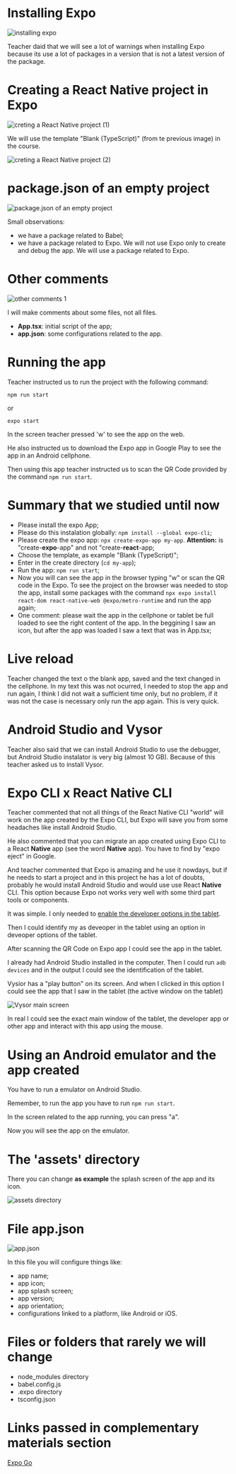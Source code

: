 # Installing Expo

![installing expo](images/installing-expo.png)

Teacher daid that we will see a lot of warnings when installing Expo because its use a lot of packages in a version that is not a latest version of the package.


# Creating a React Native project in Expo

![creting a React Native project (1)](images/creating-a-react-native-project-1.png)

We will use the template "Blank (TypeScript)" (from te previous image) in the course.

![creting a React Native project (2)](images/creating-a-react-native-project-2.png)


# package.json of an empty project

![package.json of an empty project](images/package-json-of-an-empty-project.png)

Small observations:

- we have a package related to Babel;
- we have a package related to Expo. We will not use Expo only to create and debug the app. We will use a package related to Expo.


# Other comments

![other comments 1](images/other-comments-1.png)

I will make comments about some files, not all files.

- **App.tsx**: initial script of the app;
- **app.json**: some configurations related to the app.


# Running the app

Teacher instructed us to run the project with the following command:

```
npm run start
```

or

```
expo start
```

In the screen teacher pressed 'w' to see the app on the web.

He also instructed us to download the Expo app in Google Play to see the app in an Android cellphone.

Then using this app teacher instructed us to scan the QR Code provided by the command `npm run start`.


# Summary that we studied until now

- Please install the expo App;
- Please do this instalation globally: `npm install --global expo-cli`;
- Please create the expo app: `npx create-expo-app my-app`. **Attention:** is "create-**expo**-app" and not "create-**react**-app;
- Choose the template, as example "Blank (TypeScript)";
- Enter in the create directory (`cd my-app`);
- Run the app: `npm run start`;
- Now you will can see the app in the browser typing "w" or scan the QR code in the Expo. To see the project on the browser was needed to stop the app, install some packages with the command `npx expo install react-dom react-native-web @expo/metro-runtime` and run the app again;
- One comment: please wait the app in the cellphone or tablet be full loaded to see the right content of the app. In the beggining I saw an icon, but after the app was loaded I saw a text that was in App.tsx;


# Live reload

Teacher changed the text o the blank app, saved and the text changed in the cellphone. In my text this was not ocurred, I needed to stop the app and run again, I think I did not wait a sufficient time only, but no problem, if it was not the case is necessary only run the app again. This is very quick.


# Android Studio and Vysor

Teacher also said that we can install Android Studio to use the debugger, but Android Studio instalator is very big (almost 10 GB). Because of this teacher asked us to install Vysor.


# Expo CLI x React Native CLI

Teacher commented that not all things of the React Native CLI "world" will work on the app created by the Expo CLI, but Expo will save you from some headaches like install Android Studio.

He also commented that you can migrate an app created using Expo CLI to a React **Native** app (see the word **Native** app). You have to find by "expo eject" in Google. 

And teacher commented that Expo is amazing and he use it nowdays, but if he needs to start a project and in this project he has a lot of doubts, probably he would install Android Studio and would use use React **Native** CLI. This option because Expo not works very well with some third part tools or components.

It was simple. I only needed to [enable the developer options in the tablet](https://learn.microsoft.com/pt-br/dotnet/maui/android/device/setup?view=net-maui-9.0). 

Then I could identify my as deveoper in the tablet using an option in deveoper options of the tablet.

After scanning the QR Code on Expo app I could see the app in the tablet.

I already had Android Studio installed in the computer. Then I could run `adb devices` and in the output I could see the identification of the tablet.

Vysior has a "play button" on its screen. And when I clicked in this option I could see the app that I saw in the tablet (the active window on the tablet)

![Vysor main screen](images/vysor-main-screen.png)

In real I could see the exact main window of the tablet, the developer app or other app and interact with this app using the mouse.


# Using an Android emulator and the app created

You have to run a emulator on Android Studio.

Remember, to run the app you have to run `npm run start`.

In the screen related to the app running, you can press "a".

Now you will see the app on the emulator.


# The 'assets' directory

There you can change **as example** the splash screen of the app and its icon.

![assets directory](images/assets-directory.png)


# File app.json

![app.json](images/app-json.png)

In this file you will configure things like:

- app name;
- app icon;
- app splash screen;
- app version;
- app orientation;
- configurations linked to a platform, like Android or iOS.


# Files or folders that rarely we will change

- node_modules directory
- babel.config.js
- .expo directory
- tsconfig.json

# Links passed in complementary materials section

[Expo Go](https://expo.dev/go)